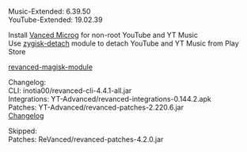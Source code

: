 Music-Extended: 6.39.50  
YouTube-Extended: 19.02.39  

Install [Vanced Microg](https://github.com/TeamVanced/VancedMicroG/releases) for non-root YouTube and YT Music  
Use [zygisk-detach](https://github.com/j-hc/zygisk-detach) module to detach YouTube and YT Music from Play Store  

[revanced-magisk-module](https://github.com/j-hc/revanced-magisk-module)  

Changelog:  
CLI: inotia00/revanced-cli-4.4.1-all.jar  
Integrations: YT-Advanced/revanced-integrations-0.144.2.apk  
Patches: YT-Advanced/revanced-patches-2.220.6.jar  
[Changelog](https://github.com/YT-Advanced/ReX-patches/releases/tag/v2.220.6)  

Skipped:  
Patches: ReVanced/revanced-patches-4.2.0.jar    
